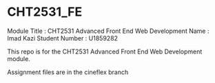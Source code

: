 # CHT2531_FE

Module Title   : CHT2531 Advanced Front End Web Development
Name           : Imad Kazi
Student Number : U1859282

This repo is for the CHT2531 Advanced Front End Web Development module. 

Assignment files are in the cineflex branch
